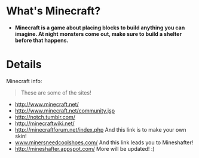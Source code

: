 # What's Minecraft? #

  * **Minecraft is a game about placing blocks to build anything you can imagine. At night monsters come out, make sure to build a shelter before that happens.**


# Details #

Minecraft info:
> These are some of the sites!
  * http://www.minecraft.net/
  * http://www.minecraft.net/community.jsp
  * http://notch.tumblr.com/
  * http://minecraftwiki.net/
  * http://minecraftforum.net/index.php
And this link is to make your own skin!
  * www.minersneedcoolshoes.com/
And this link leads you to Mineshafter!
  * http://mineshafter.appspot.com/
More will be updated!
:)